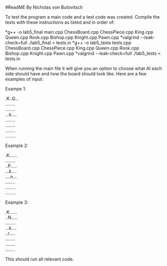 #ReadME
By Nicholas von Butovitsch

To test the program a main code and a test code was created.
Compile the tests with these instructions as listed and in order of:

*g++ -o lab5_final main.cpp ChessBoard.cpp ChessPiece.cpp King.cpp Queen.cpp Rook.cpp Bishop.cpp Knight.cpp Pawn.cpp
*valgrind --leak-check=full ./lab5_final < tests.in
*g++ -o lab5_tests tests.cpp ChessBoard.cpp ChessPiece.cpp King.cpp Queen.cpp Rook.cpp Bishop.cpp Knight.cpp Pawn.cpp
*valgrind --leak-check=full ./lab5_tests < tests.in

When running the main file it will give you an option to choose what AI each side should have and how the board should look like. Here are a few examples of input:

Exampe 1:

.K..Q...  
........  
........  
...k....  
........  
........  
........  
........

Example 2:

.K......  
........  
..P.....  
...k....  
....n...  
........  
........  
........  

Example 3:

.K......  
..N.....  
........  
...k....  
..r.....  
........  
........  
........  

This should run all relevant code.





